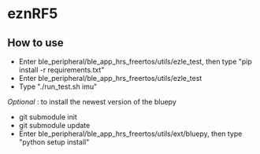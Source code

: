 # eznRF5
How to use
--------
- Enter ble_peripheral/ble_app_hrs_freertos/utils/ezle_test, then type "pip install -r requirements.txt"
- Enter ble_peripheral/ble_app_hrs_freertos/utils/ezle_test
- Type "./run_test.sh imu"

*Optional* : to install the newest version of the bluepy
- git submodule init
- git submodule update
- Enter ble_peripheral/ble_app_hrs_freertos/utils/ext/bluepy, then type "python setup install"
